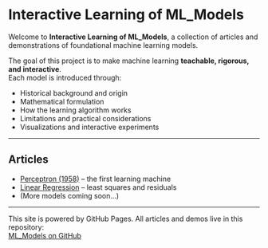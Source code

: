 <link rel="stylesheet" href="assets/style.css">

<div class="main-wrap">

# Interactive Learning of ML_Models

Welcome to **Interactive Learning of ML_Models**, a collection of articles and demonstrations of foundational machine learning models.

The goal of this project is to make machine learning **teachable, rigorous, and interactive**.  
Each model is introduced through:

- Historical background and origin  
- Mathematical formulation  
- How the learning algorithm works  
- Limitations and practical considerations  
- Visualizations and interactive experiments  

---

## Articles

- [Perceptron (1958)](perceptron.md) – the first learning machine  
- [Linear Regression](linear-regression.md) – least squares and residuals  
- (More models coming soon…)

---

This site is powered by GitHub Pages. All articles and demos live in this repository:  
[ML_Models on GitHub](https://github.com/SujashBharadwaj/ML_Models)

</div>
